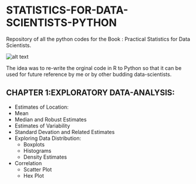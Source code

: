 # STATISTICS-FOR-DATA-SCIENTISTS-PYTHON #
Repository of all the python codes for the Book : Practical Statistics for Data Scientists. 

![alt text](https://images-na.ssl-images-amazon.com/images/I/51XWliJw1uL._SX379_BO1,204,203,200_.jpg)

The idea was to re-write the orginal code in R to Python so that it can be used for future reference by me or by other budding data-scientists.

## CHAPTER 1:EXPLORATORY DATA-ANALYSIS: ##
*	Estimates of Location:
  *	Mean
  * Median and Robust Estimates
*	Estimates of Variability
  * Standard Devation and Related Estimates
* Exploring Data Distribution:
  * Boxplots
  *	Histograms
  * Density Estimates
* Correlation
  * Scatter Plot
  * Hex Plot	
